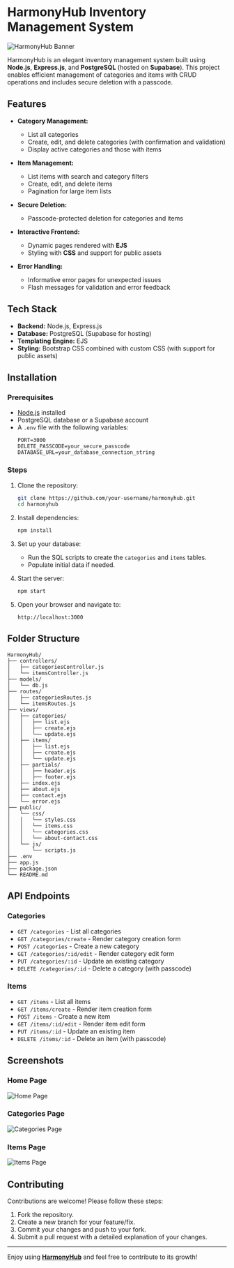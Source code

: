 # HarmonyHub Inventory Management System

![HarmonyHub Banner](/public/images/Logo.png)

HarmonyHub is an elegant inventory management system built using **Node.js**, **Express.js**, and **PostgreSQL** (hosted on **Supabase**). This project enables efficient management of categories and items with CRUD operations and includes secure deletion with a passcode.

## Features

- **Category Management:**
  - List all categories
  - Create, edit, and delete categories (with confirmation and validation)
  - Display active categories and those with items

- **Item Management:**
  - List items with search and category filters
  - Create, edit, and delete items
  - Pagination for large item lists

- **Secure Deletion:**
  - Passcode-protected deletion for categories and items

- **Interactive Frontend:**
  - Dynamic pages rendered with **EJS**
  - Styling with **CSS** and support for public assets

- **Error Handling:**
  - Informative error pages for unexpected issues
  - Flash messages for validation and error feedback

## Tech Stack

- **Backend:** Node.js, Express.js
- **Database:** PostgreSQL (Supabase for hosting)
- **Templating Engine:** EJS
- **Styling:** Bootstrap CSS combined with custom CSS (with support for public assets)

## Installation

### Prerequisites

- [Node.js](https://nodejs.org) installed
- PostgreSQL database or a Supabase account
- A `.env` file with the following variables:
  ```env
  PORT=3000
  DELETE_PASSCODE=your_secure_passcode
  DATABASE_URL=your_database_connection_string
  ```

### Steps

1. Clone the repository:
   ```bash
   git clone https://github.com/your-username/harmonyhub.git
   cd harmonyhub
   ```

2. Install dependencies:
   ```bash
   npm install
   ```

3. Set up your database:
   - Run the SQL scripts to create the `categories` and `items` tables.
   - Populate initial data if needed.

4. Start the server:
   ```bash
   npm start
   ```

5. Open your browser and navigate to:
   ```
   http://localhost:3000
   ```

## Folder Structure

```
HarmonyHub/
├── controllers/
│   ├── categoriesController.js
│   └── itemsController.js
├── models/
│   └── db.js
├── routes/
│   ├── categoriesRoutes.js
│   └── itemsRoutes.js
├── views/
│   ├── categories/
│   │   ├── list.ejs
│   │   ├── create.ejs
│   │   └── update.ejs
│   ├── items/
│   │   ├── list.ejs
│   │   ├── create.ejs
│   │   └── update.ejs
│   ├── partials/
│   │   ├── header.ejs
│   │   ├── footer.ejs
│   ├── index.ejs
│   ├── about.ejs
│   ├── contact.ejs
│   └── error.ejs
├── public/
│   └── css/
│   │   └── styles.css
│   │   └── items.css
│   │   └── categories.css
│   │   └── about-contact.css
│   └── js/
│       └── scripts.js
├── .env
├── app.js
├── package.json
└── README.md

```

## API Endpoints

### Categories
- `GET /categories` - List all categories
- `GET /categories/create` - Render category creation form
- `POST /categories` - Create a new category
- `GET /categories/:id/edit` - Render category edit form
- `PUT /categories/:id` - Update an existing category
- `DELETE /categories/:id` - Delete a category (with passcode)

### Items
- `GET /items` - List all items
- `GET /items/create` - Render item creation form
- `POST /items` - Create a new item
- `GET /items/:id/edit` - Render item edit form
- `PUT /items/:id` - Update an existing item
- `DELETE /items/:id` - Delete an item (with passcode)

## Screenshots

### Home Page
![Home Page](/public/images/home.png)

### Categories Page
![Categories Page](/public/images/categories.png)

### Items Page
![Items Page](/public/images/items.png)

## Contributing

Contributions are welcome! Please follow these steps:

1. Fork the repository.
2. Create a new branch for your feature/fix.
3. Commit your changes and push to your fork.
4. Submit a pull request with a detailed explanation of your changes.

---

Enjoy using [**HarmonyHub**](https://harmonyhub-y8ot.onrender.com/) and feel free to contribute to its growth!
